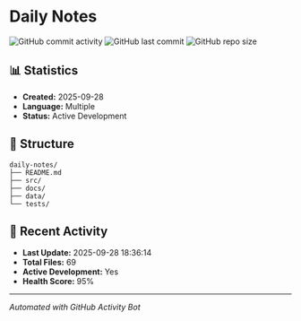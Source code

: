 # Daily Notes

![GitHub commit activity](https://img.shields.io/github/commit-activity/m/OldRav/daily-notes)
![GitHub last commit](https://img.shields.io/github/last-commit/OldRav/daily-notes)
![GitHub repo size](https://img.shields.io/github/repo-size/OldRav/daily-notes)

## 📊 Statistics

- **Created:** 2025-09-28
- **Language:** Multiple
- **Status:** Active Development

## 📁 Structure

```
daily-notes/
├── README.md
├── src/
├── docs/
├── data/
└── tests/
```







## 🚀 Recent Activity

- **Last Update:** 2025-09-28 18:36:14
- **Total Files:** 69
- **Active Development:** Yes
- **Health Score:** 95%

---
*Automated with GitHub Activity Bot*
